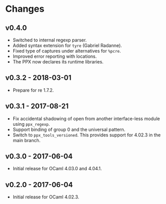 # Changes

## v0.4.0

- Switched to internal regexp parser.
- Added syntax extension for `tyre` (Gabriel Radanne).
- Fixed type of captures under alternatives for `%pcre`.
- Improved error reporting with locations.
- The PPX now declares its runtime libraries.

## v0.3.2 - 2018-03-01

- Prepare for re 1.7.2.

## v0.3.1 - 2017-08-21

- Fix accidental shadowing of open from another interface-less module using
  `ppx_regexp`.
- Support binding of group 0 and the universal pattern.
- Switch to `ppx_tools_versioned`. This provides support for 4.02.3 in the
  main branch.

## v0.3.0 - 2017-06-04

- Initial release for OCaml 4.03.0 and 4.04.1.

## v0.2.0 - 2017-06-04

- Initial release for OCaml 4.02.3.
